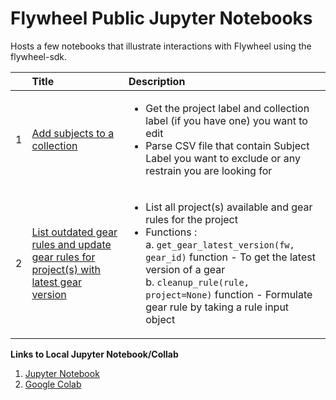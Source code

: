 # Flywheel Public Jupyter Notebooks

Hosts a few notebooks that illustrate interactions with Flywheel using the flywheel-sdk.


|     | Title       | Description   |
| --- |:-------------|:------------------------|
| 1 | [Add subjects to a collection](https://gitlab.com/flywheel-io/public/jupyter-notebooks/-/blob/master/add-to-collection-excluding-subjects-in-csv.ipynb )|  <ul><li>Get the project label and collection label (if you have one) you want to edit </li> <li>Parse CSV file that contain Subject Label you want to exclude or any restrain you are looking for </li>|
| 2 | [List outdated gear rules and update gear rules for project(s) with latest gear version](https://gitlab.com/flywheel-io/public/jupyter-notebooks/-/blob/master/find-outdated-gear-rule-and-update-with-latest-version.ipynb)  | <ul><li> List all project(s) available and gear rules for the project  <br> <li>Functions :<br> a. `get_gear_latest_version(fw, gear_id)` function - To get the latest version of a gear <br> b. `cleanup_rule(rule, project=None)` function - Formulate gear rule by taking a rule input object  |

**Links to Local Jupyter Notebook/Collab**

1. [Jupyter Notebook](https://hub.gke.mybinder.org/user/flywheel-io-pub-pyter-notebooks-tmv68n53/tree)
2. [Google Colab](https://drive.google.com/a/flywheel.io/file/d/1QP_ZcXmhtHVbV0-1wvTkhVAQeSuV6Whw/view?usp=sharing)